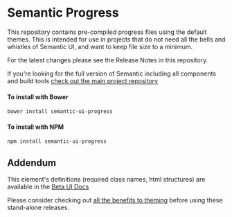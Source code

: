 # Semantic Progress

This repository contains pre-compiled progress files using the default themes. This is intended for use in projects that do not need all the bells and whistles of Semantic UI, and want to keep file size to a minimum.

For the latest changes please see the Release Notes in this repository.

If you're looking for the full version of Semantic including all components and build tools [check out the main project repository](https://github.com/Semantic-Org/Semantic-UI/tree/1.0)

#### To install with Bower
```
bower install semantic-ui-progress
```

#### To install with NPM
```
npm install semantic-ui-progress
```

## Addendum

This element's definitions (required class names, html structures) are available in the [Beta UI Docs](http://beta.semantic-ui.com)

Please consider checking out [all the benefits to theming](http://learnsemantic.com/guide/expert.html) before using these stand-alone releases.
